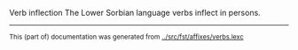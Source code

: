 Verb inflection
The Lower Sorbian language verbs inflect in persons.



* * *
<small>This (part of) documentation was generated from [../src/fst/affixes/verbs.lexc](http://github.com/giellalt/lang-dsb/blob/main/../src/fst/affixes/verbs.lexc)</small>